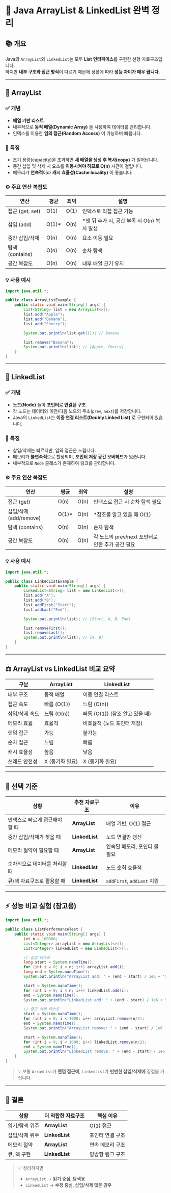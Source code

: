

# 🧩 **Java ArrayList & LinkedList 완벽 정리**

## 📚 개요
Java의 `ArrayList`와 `LinkedList`는 모두 **List 인터페이스**를 구현한 선형 자료구조입니다.  
하지만 **내부 구조와 접근 방식**이 다르기 때문에 상황에 따라 **성능 차이가 매우 큽니다.**

---

## 🧱 ArrayList

### ✅ 개념
- **배열 기반 리스트**
- 내부적으로 **동적 배열(Dynamic Array)** 을 사용하여 데이터를 관리합니다.
- 인덱스를 이용한 **임의 접근(Random Access)** 이 가능하며 빠릅니다.

### 🧩 특징
- 초기 용량(capacity)을 초과하면 **새 배열을 생성 후 복사(copy)** 가 일어납니다.
- 중간 삽입 및 삭제 시 요소를 **이동시켜야 하므로 O(n)** 시간이 걸립니다.
- 메모리가 **연속적**이라 **캐시 효율성(Cache locality)** 이 좋습니다.

### ⚙️ 주요 연산 복잡도
| 연산 | 평균 | 최악 | 설명 |
|------|-------|-------|------|
| 접근 (get, set) | O(1) | O(1) | 인덱스로 직접 접근 가능 |
| 삽입 (add) | O(1)* | O(n) | *맨 뒤 추가 시, 공간 부족 시 O(n) 복사 발생 |
| 중간 삽입/삭제 | O(n) | O(n) | 요소 이동 필요 |
| 탐색 (contains) | O(n) | O(n) | 순차 탐색 |
| 공간 복잡도 | O(n) | O(n) | 내부 배열 크기 유지 |

### 💡 사용 예시
```java
import java.util.*;

public class ArrayListExample {
    public static void main(String[] args) {
        List<String> list = new ArrayList<>();
        list.add("Apple");
        list.add("Banana");
        list.add("Cherry");

        System.out.println(list.get(1)); // Banana

        list.remove("Banana");
        System.out.println(list); // [Apple, Cherry]
    }
}
```

---

## 🔗 LinkedList

### ✅ 개념
- **노드(Node)** 들이 **포인터로 연결된 구조**.
- 각 노드는 데이터와 이전/다음 노드의 주소(`prev`, `next`)를 저장합니다.
- Java의 `LinkedList`는 **이중 연결 리스트(Doubly Linked List)** 로 구현되어 있습니다.

### 🧩 특징
- 삽입/삭제는 빠르지만, 임의 접근은 느립니다.
- 메모리가 **불연속적**으로 할당되며, **포인터 저장 공간 오버헤드**가 있습니다.
- 내부적으로 `Node` 클래스가 존재하여 링크를 관리합니다.

### ⚙️ 주요 연산 복잡도
| 연산 | 평균 | 최악 | 설명 |
|------|-------|-------|------|
| 접근 (get) | O(n) | O(n) | 인덱스로 접근 시 순차 탐색 필요 |
| 삽입/삭제 (add/remove) | O(1)* | O(n) | *참조를 알고 있을 때 O(1) |
| 탐색 (contains) | O(n) | O(n) | 순차 탐색 |
| 공간 복잡도 | O(n) | O(n) | 각 노드의 prev/next 포인터로 인한 추가 공간 필요 |

### 💡 사용 예시
```java
import java.util.*;

public class LinkedListExample {
    public static void main(String[] args) {
        LinkedList<String> list = new LinkedList<>();
        list.add("A");
        list.add("B");
        list.addFirst("Start");
        list.addLast("End");

        System.out.println(list); // [Start, A, B, End]

        list.removeFirst();
        list.removeLast();
        System.out.println(list); // [A, B]
    }
}
```

---

## ⚖️ ArrayList vs LinkedList 비교 요약

| 구분 | ArrayList | LinkedList |
|------|------------|-------------|
| 내부 구조 | 동적 배열 | 이중 연결 리스트 |
| 접근 속도 | 빠름 (O(1)) | 느림 (O(n)) |
| 삽입/삭제 속도 | 느림 (O(n)) | 빠름 (O(1)) (참조 알고 있을 때) |
| 메모리 효율 | 효율적 | 비효율적 (노드 포인터 저장) |
| 랜덤 접근 | 가능 | 불가능 |
| 순차 접근 | 느림 | 빠름 |
| 캐시 효율성 | 높음 | 낮음 |
| 쓰레드 안전성 | X (동기화 필요) | X (동기화 필요) |

---

## 🧠 선택 기준

| 상황 | 추천 자료구조 | 이유 |
|------|----------------|------|
| 인덱스로 빠르게 접근해야 할 때 | **ArrayList** | 배열 기반, O(1) 접근 |
| 중간 삽입/삭제가 잦을 때 | **LinkedList** | 노드 연결만 갱신 |
| 메모리 절약이 필요할 때 | **ArrayList** | 연속된 메모리, 포인터 불필요 |
| 순차적으로 데이터를 처리할 때 | **LinkedList** | 노드 순회 효율적 |
| 큐/덱 자료구조로 활용할 때 | **LinkedList** | `addFirst`, `addLast` 지원 |

---

## ⚡ 성능 비교 실험 (참고용)
```java
import java.util.*;

public class ListPerformanceTest {
    public static void main(String[] args) {
        int n = 100000;
        List<Integer> arrayList = new ArrayList<>();
        List<Integer> linkedList = new LinkedList<>();

        // 삽입 테스트
        long start = System.nanoTime();
        for (int i = 0; i < n; i++) arrayList.add(i);
        long end = System.nanoTime();
        System.out.println("ArrayList add: " + (end - start) / 1e6 + "ms");

        start = System.nanoTime();
        for (int i = 0; i < n; i++) linkedList.add(i);
        end = System.nanoTime();
        System.out.println("LinkedList add: " + (end - start) / 1e6 + "ms");

        // 중간 삭제 테스트
        start = System.nanoTime();
        for (int i = 0; i < 1000; i++) arrayList.remove(n/2);
        end = System.nanoTime();
        System.out.println("ArrayList remove: " + (end - start) / 1e6 + "ms");

        start = System.nanoTime();
        for (int i = 0; i < 1000; i++) linkedList.remove(n/2);
        end = System.nanoTime();
        System.out.println("LinkedList remove: " + (end - start) / 1e6 + "ms");
    }
}
```
> 💡 보통 `ArrayList`가 **랜덤 접근에**, `LinkedList`가 **빈번한 삽입/삭제에** 강점을 가집니다.

---

## 📌 결론

| 상황 | 더 적합한 자료구조 | 핵심 이유 |
|------|-------------------|-----------|
| 읽기/탐색 위주 | **ArrayList** | O(1) 접근 |
| 삽입/삭제 위주 | **LinkedList** | 포인터 연결 구조 |
| 메모리 절약 | **ArrayList** | 연속 메모리 구조 |
| 큐, 덱 구현 | **LinkedList** | 양방향 링크 구조 |

> ✅ 정리하자면  
> - `ArrayList` → **읽기 중심, 탐색용**  
> - `LinkedList` → **수정 중심, 삽입/삭제 많은 경우**